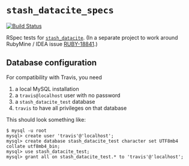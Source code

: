 # `stash_datacite_specs`

[![Build Status](https://travis-ci.org/CDLUC3/stash_datacite_specs.png?branch=master)](https://travis-ci.org/CDLUC3/stash_datacite_specs) 

RSpec tests for [`stash_datacite`](https://github.com/CDLUC3/stash_datacite).
(In a separate project to work around RubyMine / IDEA issue 
[RUBY-18841](https://youtrack.jetbrains.com/issue/RUBY-18841).)

## Database configuration

For compatibility with Travis, you need

1. a local MySQL installation
2. a `travis@localhost` user with no password
3. a `stash_datacite_test` database
4. `travis` to have all privileges on that database

This should look something like:

```
$ mysql -u root
mysql> create user 'travis'@'localhost';
mysql> create database stash_datacite_test character set UTF8mb4 collate utf8mb4_bin;
mysql> use stash_datacite_test;
mysql> grant all on stash_datacite_test.* to 'travis'@'localhost';
```
